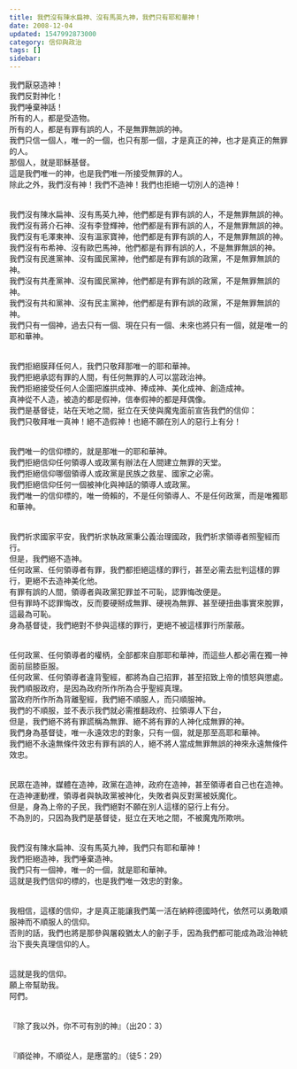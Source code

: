 ```yaml
---
title: 我們沒有陳水扁神、沒有馬英九神，我們只有耶和華神！
date: 2008-12-04
updated: 1547992873000
category: 信仰與政治
tags: []
sidebar: 
---
```


<p>我們厭惡造神！<br/>我們反對神化！<br/>我們唾棄神話！<br/><!--more-->所有的人，都是受造物。<br/>所有的人，都是有罪有誤的人，不是無罪無誤的神。<br/>我們只信一個人，唯一的一個，也只有那一個，才是真正的神，也才是真正的無罪的人。<br/>那個人，就是耶穌基督。<br/>這是我們唯一的神，也是我們唯一所接受無罪的人。<br/>除此之外，我們沒有神！我們不造神！我們也拒絕一切別人的造神！<br/><br/><br/>我們沒有陳水扁神、沒有馬英九神，他們都是有罪有誤的人，不是無罪無誤的神。<br/>我們沒有蔣介石神、沒有李登輝神，他們都是有罪有誤的人，不是無罪無誤的神。<br/>我們沒有毛澤東神、沒有溫家寶神，他們都是有罪有誤的人，不是無罪無誤的神。<br/>我們沒有布希神、沒有歐巴馬神，他們都是有罪有誤的人，不是無罪無誤的神。<br/>我們沒有民進黨神、沒有國民黨神，他們都是有罪有誤的政黨，不是無罪無誤的神。<br/>我們沒有共產黨神、沒有國民黨神，他們都是有罪有誤的政黨，不是無罪無誤的神。<br/>我們沒有共和黨神、沒有民主黨神，他們都是有罪有誤的政黨，不是無罪無誤的神。<br/>我們只有一個神，過去只有一個、現在只有一個、未來也將只有一個，就是唯一的耶和華神。<br/><br/><br/>我們拒絕膜拜任何人，我們只敬拜那唯一的耶和華神。<br/>我們拒絕承認有罪的人間，有任何無罪的人可以當政治神。<br/>我們拒絕接受任何人企圖把誰拱成神、捧成神、美化成神、創造成神。<br/>真神從不人造，被造的都是假神，信奉假神的都是拜偶像。<br/>我們是基督徒，站在天地之間，挺立在天使與魔鬼面前宣告我們的信仰：<br/>我們只敬拜唯一真神！絕不造假神！也絕不願在別人的惡行上有分！<br/><br/><br/>我們唯一的信仰標的，就是那唯一的耶和華神。<br/>我們拒絕信仰任何領導人或政黨有辦法在人間建立無罪的天堂。<br/>我們拒絕信仰哪個領導人或政黨是民族之救星、國家之必需。<br/>我們拒絕信仰任何一個被神化與神話的領導人或政黨。<br/>我們唯一的信仰標的，唯一倚賴的，不是任何領導人、不是任何政黨，而是唯獨耶和華神。<br/><br/><br/>我們祈求國家平安，我們祈求執政黨秉公義治理國政，我們祈求領導者照聖經而行。<br/>但是，我們絕不造神。<br/>任何政黨、任何領導者有罪，我們都拒絕這樣的罪行，甚至必需去批判這樣的罪行，更絕不去造神美化他。<br/>有罪有誤的人間，領導者與政黨犯罪並不可恥，認罪悔改便是。<br/>但有罪時不認罪悔改，反而要硬掰成無罪、硬視為無罪、甚至硬扭曲事實來脫罪，這最為可恥。<br/>身為基督徒，我們絕對不參與這樣的罪行，更絕不被這樣罪行所蒙蔽。<br/><br/><br/>任何政黨、任何領導者的權柄，全部都來自那耶和華神，而這些人都必需在獨一神面前屈膝臣服。<br/>任何政黨、任何領導者違背聖經，都將為自己招罪，甚至招致上帝的憤怒與懲處。<br/>我們順服政府，是因為政府所作所為合乎聖經真理。<br/>當政府所作所為背離聖經，我們絕不順服人，而只順服神。<br/>我們的不順服，並不表示我們就必需推翻政府、拉領導人下台，<br/>但是，我們絕不將有罪謊稱為無罪、絕不將有罪的人神化成無罪的神。<br/>我們身為基督徒，唯一永遠效忠的對象，只有一個，就是那至高耶和華神。<br/>我們絕不永遠無條件效忠有罪有誤的人，絕不將人當成無罪無誤的神來永遠無條件效忠。<br/><br/><br/>民眾在造神，媒體在造神，政黨在造神，政府在造神，甚至領導者自己也在造神。<br/>在造神運動裡，領導者與執政黨被神化，失敗者與反對黨被妖魔化。<br/>但是，身為上帝的子民，我們絕對不願在別人這樣的惡行上有分。<br/>不為別的，只因為我們是基督徒，挺立在天地之間，不被魔鬼所欺哄。<br/><br/><br/>我們沒有陳水扁神、沒有馬英九神，我們只有耶和華神！<br/>我們拒絕造神，我們唾棄造神。<br/>我們只有一個神，唯一的一個，就是耶和華神。<br/>這就是我們信仰的標的，也是我們唯一效忠的對象。<br/><br/><br/>我相信，這樣的信仰，才是真正能讓我們萬一活在納粹德國時代，依然可以勇敢順服神而不順服人的信仰。<br/>否則的話，我們也將是那參與屠殺猶太人的劊子手，因為我們都可能成為政治神統治下喪失真理信仰的人。<br/><br/><br/>這就是我的信仰。<br/>願上帝幫助我。<br/>阿們。<br/><br/><br/>『除了我以外，你不可有別的神』（出20：3）<br/><br/><br/>『順從神，不順從人，是應當的』（徒5：29）<br/><br/><br/><br/></p>